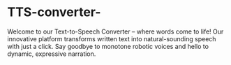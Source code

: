# TTS-converter-
Welcome to our Text-to-Speech Converter – where words come to life! Our innovative platform transforms written text into natural-sounding speech with just a click. Say goodbye to monotone robotic voices and hello to dynamic, expressive narration.
